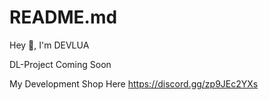 # README.md
Hey 👋, I'm DEVLUA

DL-Project Coming Soon

My Development Shop Here
        https://discord.gg/zp9JEc2YXs
